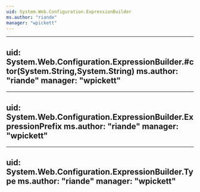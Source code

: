 ```yaml
---
uid: System.Web.Configuration.ExpressionBuilder
ms.author: "riande"
manager: "wpickett"
---
```


---
uid: System.Web.Configuration.ExpressionBuilder.#ctor(System.String,System.String)
ms.author: "riande"
manager: "wpickett"
---

---
uid: System.Web.Configuration.ExpressionBuilder.ExpressionPrefix
ms.author: "riande"
manager: "wpickett"
---

---
uid: System.Web.Configuration.ExpressionBuilder.Type
ms.author: "riande"
manager: "wpickett"
---
